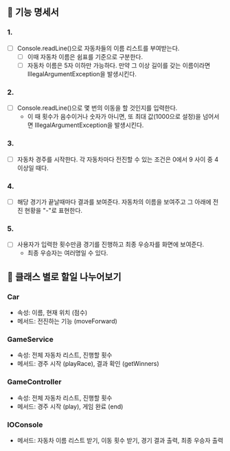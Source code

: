 ## 🚀 기능 명세서
### 1.
- [ ] Console.readLine()으로 자동차들의 이름 리스트를 부여받는다.
  - [ ] 이때 자동차 이름은 쉼표를 기준으로 구분한다. 
  - [ ] 자동차 이름은 5자 이하만 가능하다. 만약 그 이상 길이를 갖는 이름이라면 IllegalArgumentException을 발생시킨다.

### 2. 
- [ ] Console.readLine()으로 몇 번의 이동을 할 것인지를 입력한다. 
  - 이 때 횟수가 음수이거나 숫자가 아니면, 또 최대 값(1000으로 설정)을 넘어서면 IllegalArgumentException을 발생시킨다.
### 3.
- [ ] 자동차 경주를 시작한다. 각 자동차마다 전진할 수 있는 조건은 0에서 9 사이 중 4 이상일 때다.

### 4.
- [ ] 해당 경기가 끝날때마다 결과를 보여준다. 자동차의 이름을 보여주고 그 아래에 전진 현황을 "-"로 표현한다.
### 5.
- [ ] 사용자가 입력한 횟수만큼 경기를 진행하고 최종 우승자를 화면에 보여준다.
  - 최종 우승자는 여러명일 수 있다.

## 🚀 클래스 별로 할일 나누어보기
### Car
- 속성: 이름, 현재 위치 (점수)
- 메서드: 전진하는 기능 (moveForward)

### GameService
- 속성: 전체 자동차 리스트, 진행할 횟수
- 메서드: 경주 시작 (playRace), 결과 확인 (getWinners)

### GameController
- 속성: 전체 자동차 리스트, 진행할 횟수
- 메서드: 경주 시작 (play), 게임 완료 (end)

### IOConsole
- 메서드: 자동차 이름 리스트 받기, 이동 횟수 받기, 경기 결과 출력, 최종 우승자 출력 